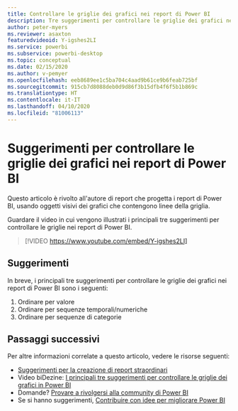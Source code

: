 ```yaml
---
title: Controllare le griglie dei grafici nei report di Power BI
description: Tre suggerimenti per controllare le griglie dei grafici negli oggetti visivi dei report di Power BI, in Power BI Desktop o nel servizio Power BI.
author: peter-myers
ms.reviewer: asaxton
featuredvideoid: Y-igshes2LI
ms.service: powerbi
ms.subservice: powerbi-desktop
ms.topic: conceptual
ms.date: 02/15/2020
ms.author: v-pemyer
ms.openlocfilehash: eeb8689ee1c5ba704c4aad9b61ce9b6feab725bf
ms.sourcegitcommit: 915cb7d8088deb0d9d86f3b15dfb4f6f5b1b869c
ms.translationtype: HT
ms.contentlocale: it-IT
ms.lasthandoff: 04/10/2020
ms.locfileid: "81006113"
---
```

# <a name="tips-to-control-chart-gridlines-in-power-bi-reports"></a>Suggerimenti per controllare le griglie dei grafici nei report di Power BI

Questo articolo è rivolto all'autore di report che progetta i report di Power BI, usando oggetti visivi dei grafici che contengono linee della griglia.

Guardare il video in cui vengono illustrati i principali tre suggerimenti per controllare le griglie nei report di Power BI.

> [!VIDEO https://www.youtube.com/embed/Y-igshes2LI]

## <a name="tips"></a>Suggerimenti

In breve, i principali tre suggerimenti per controllare le griglie dei grafici nei report di Power BI sono i seguenti:

1. Ordinare per valore
1. Ordinare per sequenze temporali/numeriche
1. Ordinare per sequenze di categorie

## <a name="next-steps"></a>Passaggi successivi

Per altre informazioni correlate a questo articolo, vedere le risorse seguenti:

- [Suggerimenti per la creazione di report straordinari](../power-bi-reports-tips-and-tricks-for-creating.md)
- Video biDezine: [I principali tre suggerimenti per controllare le griglie dei grafici in Power BI](https://www.youtube.com/watch?v=Y-igshes2LI)
- Domande? [Provare a rivolgersi alla community di Power BI](https://community.powerbi.com/)
- Se si hanno suggerimenti, [Contribuire con idee per migliorare Power BI](https://ideas.powerbi.com)
